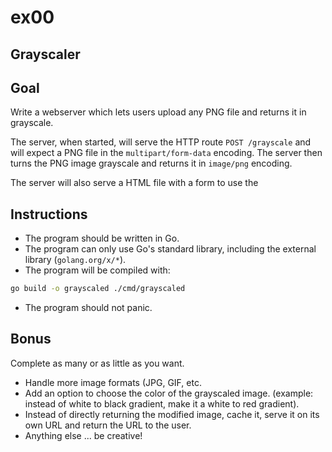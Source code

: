 # ex00
## Grayscaler

## Goal

Write a webserver which lets users upload any PNG file and returns it in grayscale.

The server, when started, will serve the HTTP route `POST /grayscale` and will expect a PNG file in the
`multipart/form-data` encoding. The server then turns the PNG image grayscale and returns it in `image/png` encoding.

The server will also serve a HTML file with a form to use the

## Instructions

- The program should be written in Go.
- The program can only use Go's standard library, including the external library (`golang.org/x/*`).
- The program will be compiled with:
```sh
go build -o grayscaled ./cmd/grayscaled
```
- The program should not panic.

## Bonus
Complete as many or as little as you want.

- Handle more image formats (JPG, GIF, etc.
- Add an option to choose the color of the grayscaled image. (example: instead of white to black gradient, make it a white to red gradient).
- Instead of directly returning the modified image, cache it, serve it on its own URL and return the URL to the user.
- Anything else ... be creative!
